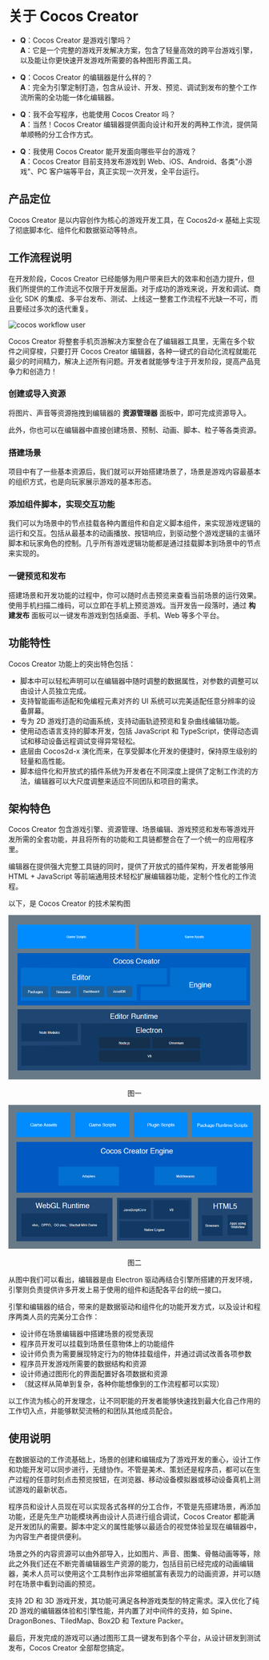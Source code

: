 # 关于 Cocos Creator

- **Q**：Cocos Creator 是游戏引擎吗？<br>
  **A**：它是一个完整的游戏开发解决方案，包含了轻量高效的跨平台游戏引擎，以及能让你更快速开发游戏所需要的各种图形界面工具。

- **Q**：Cocos Creator 的编辑器是什么样的？<br>
  **A**：完全为引擎定制打造，包含从设计、开发、预览、调试到发布的整个工作流所需的全功能一体化编辑器。

- **Q**：我不会写程序，也能使用 Cocos Creator 吗？<br>
  **A**：当然！Cocos Creator 编辑器提供面向设计和开发的两种工作流，提供简单顺畅的分工合作方式。

- **Q**：我使用 Cocos Creator 能开发面向哪些平台的游戏？<br>
  **A**：Cocos Creator 目前支持发布游戏到 Web、iOS、Android、各类"小游戏"、PC 客户端等平台，真正实现一次开发，全平台运行。

## 产品定位

Cocos Creator 是以内容创作为核心的游戏开发工具，在 Cocos2d-x 基础上实现了彻底脚本化、组件化和数据驱动等特点。

## 工作流程说明

在开发阶段，Cocos Creator 已经能够为用户带来巨大的效率和创造力提升，但我们所提供的工作流远不仅限于开发层面。对于成功的游戏来说，开发和调试、商业化 SDK 的集成、多平台发布、测试、上线这一整套工作流程不光缺一不可，而且要经过多次的迭代重复。

![cocos workflow user](introduction/cocos-workflow-user.jpg)

Cocos Creator 将整套手机页游解决方案整合在了编辑器工具里，无需在多个软件之间穿梭，只要打开 Cocos Creator 编辑器，各种一键式的自动化流程就能花最少的时间精力，解决上述所有问题。开发者就能够专注于开发阶段，提高产品竞争力和创造力！

### 创建或导入资源

将图片、声音等资源拖拽到编辑器的 **资源管理器** 面板中，即可完成资源导入。

此外，你也可以在编辑器中直接创建场景、预制、动画、脚本、粒子等各类资源。

### 搭建场景

项目中有了一些基本资源后，我们就可以开始搭建场景了，场景是游戏内容最基本的组织方式，也是向玩家展示游戏的基本形态。

### 添加组件脚本，实现交互功能

我们可以为场景中的节点挂载各种内置组件和自定义脚本组件，来实现游戏逻辑的运行和交互。包括从最基本的动画播放、按钮响应，到驱动整个游戏逻辑的主循环脚本和玩家角色的控制。几乎所有游戏逻辑功能都是通过挂载脚本到场景中的节点来实现的。

### 一键预览和发布

搭建场景和开发功能的过程中，你可以随时点击预览来查看当前场景的运行效果。使用手机扫描二维码，可以立即在手机上预览游戏。当开发告一段落时，通过 **构建发布** 面板可以一键发布游戏到包括桌面、手机、Web 等多个平台。

## 功能特性

Cocos Creator 功能上的突出特色包括：

- 脚本中可以轻松声明可以在编辑器中随时调整的数据属性，对参数的调整可以由设计人员独立完成。
- 支持智能画布适配和免编程元素对齐的 UI 系统可以完美适配任意分辨率的设备屏幕。
- 专为 2D 游戏打造的动画系统，支持动画轨迹预览和复杂曲线编辑功能。
- 使用动态语言支持的脚本开发，包括 JavaScript 和 TypeScript，使得动态调试和移动设备远程调试变得异常轻松。
- 底层由 Cocos2d-x 演化而来，在享受脚本化开发的便捷时，保持原生级别的轻量和高性能。
- 脚本组件化和开放式的插件系统为开发者在不同深度上提供了定制工作流的方法，编辑器可以大尺度调整来适应不同团队和项目的需求。

## 架构特色

Cocos Creator 包含游戏引擎、资源管理、场景编辑、游戏预览和发布等游戏开发所需的全套功能，并且将所有的功能和工具链都整合在了一个统一的应用程序里。

编辑器在提供强大完整工具链的同时，提供了开放式的插件架构，开发者能够用 HTML + JavaScript 等前端通用技术轻松扩展编辑器功能，定制个性化的工作流程。

以下，是 Cocos Creator 的技术架构图

<a href="introduction/structure-editor.png"><img src="introduction/structure-editor.png" alt="Cocos Creator structure editor"></a>
<div style="text-align:center"><p>图一</p></div>
<a href="introduction/structure-engine.png"><img src="introduction/structure-engine.png" alt="Cocos Creator structure engine"></a>
<div style="text-align:center"><p>图二</p></div>

从图中我们可以看出，编辑器是由 Electron 驱动再结合引擎所搭建的开发环境，引擎则负责提供许多开发上易于使用的组件和适配各平台的统一接口。

引擎和编辑器的结合，带来的是数据驱动和组件化的功能开发方式，以及设计和程序两类人员的完美分工合作：

- 设计师在场景编辑器中搭建场景的视觉表现
- 程序员开发可以挂载到场景任意物体上的功能组件
- 设计师负责为需要展现特定行为的物体挂载组件，并通过调试改善各项参数
- 程序员开发游戏所需要的数据结构和资源
- 设计师通过图形化的界面配置好各项数据和资源
- （就这样从简单到复杂，各种你能想像到的工作流程都可以实现）

以工作流为核心的开发理念，让不同职能的开发者能够快速找到最大化自己作用的工作切入点，并能够默契流畅的和团队其他成员配合。

## 使用说明

在数据驱动的工作流基础上，场景的创建和编辑成为了游戏开发的重心，设计工作和功能开发可以同步进行，无缝协作。不管是美术、策划还是程序员，都可以在生产过程的任意时刻点击预览按钮，在浏览器、移动设备模拟器或移动设备真机上测试游戏的最新状态。

程序员和设计人员现在可以实现各式各样的分工合作，不管是先搭建场景，再添加功能，还是先生产功能模块再由设计人员进行组合调试，Cocos Creator 都能满足开发团队的需要。脚本中定义的属性能够以最适合的视觉体验呈现在编辑器中，为内容生产者提供便利。

场景之外的内容资源可以由外部导入，比如图片、声音、图集、骨骼动画等等，除此之外我们还在不断完善编辑器生产资源的能力，包括目前已经完成的动画编辑器，美术人员可以使用这个工具制作出非常细腻富有表现力的动画资源，并可以随时在场景中看到动画的预览。

支持 2D 和 3D 游戏开发，其功能可满足各种游戏类型的特定需求。深入优化了纯 2D 游戏的编辑器体验和引擎性能，并内置了对中间件的支持，如 Spine、DragonBones、TiledMap、Box2D 和 Texture Packer。

最后，开发完成的游戏可以通过图形工具一键发布到各个平台，从设计研发到测试发布，Cocos Creator 全部帮您搞定。
